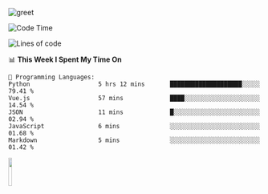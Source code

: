 ![greet](https://user-images.githubusercontent.com/44234583/146624354-9d461392-3676-4e7a-b12f-debc7319f53b.gif) 


<!--START_SECTION:waka-->
![Code Time](http://img.shields.io/badge/Code%20Time-637%20hrs%2035%20mins-blue)

![Lines of code](https://img.shields.io/badge/From%20Hello%20World%20I%27ve%20Written-7.3%20million%20lines%20of%20code-blue)

📊 **This Week I Spent My Time On** 

```text
💬 Programming Languages: 
Python                   5 hrs 12 mins       ████████████████████░░░░░   79.41 % 
Vue.js                   57 mins             ████░░░░░░░░░░░░░░░░░░░░░   14.54 % 
JSON                     11 mins             █░░░░░░░░░░░░░░░░░░░░░░░░   02.94 % 
JavaScript               6 mins              ░░░░░░░░░░░░░░░░░░░░░░░░░   01.68 % 
Markdown                 5 mins              ░░░░░░░░░░░░░░░░░░░░░░░░░   01.42 % 
```


<!--END_SECTION:waka-->
<img src="https://user-images.githubusercontent.com/44234583/191059235-95ebfce1-7fc7-4eee-baff-214d902e7c18.gif" width="12%"/>
